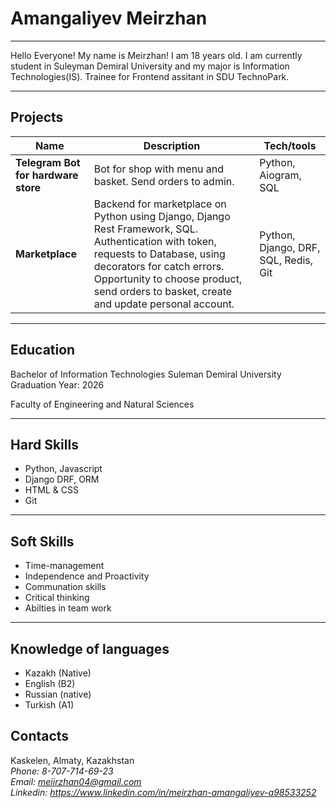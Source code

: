 # Amangaliyev Meirzhan
---
Hello Everyone!
My name is Meirzhan! I am 18 years old. I am currently student in Suleyman Demiral University
and my major is Information Technologies(IS). Trainee for Frontend assitant in SDU TechnoPark.

---
## Projects

| Name                         | Description       | Tech/tools        |
| ---------------------------- | ----------------- | ----------------- |
| **Telegram Bot for hardware store**             | Bot for shop with menu and basket. Send orders to admin. | Python, Aiogram, SQL |
| **Marketplace** | Backend for marketplace on Python using Django, Django Rest Framework, SQL. Authentication with token, requests to Database, using decorators for catch errors. Opportunity to choose product, send orders to basket, create and update personal account.| Python, Django, DRF, SQL, Redis, Git |

---
## Education
Bachelor of Information Technologies 
Suleman Demiral University
Graduation Year: 2026

Faculty of Engineering and Natural Sciences

---
## Hard Skills
- Python, Javascript
- Django DRF, ORM
- HTML & CSS
- Git

---
## Soft Skills
- Time-management
- Independence and Proactivity
- Communation skills
- Critical thinking
- Abilties in team work

---
## Knowledge of languages
- Kazakh (Native)
- English (B2)
- Russian (native)
- Turkish (A1)

## Contacts
Kaskelen, Almaty, Kazakhstan <br> 
*Phone: 8-707-714-69-23* <br>
*Email: meiirzhan04@gmail.com* <br>
*Linkedin: https://www.linkedin.com/in/meirzhan-amangaliyev-a98533252*


